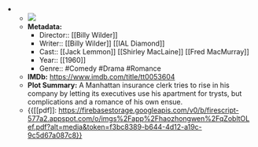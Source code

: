 - 
    - ![](https://m.media-amazon.com/images/M/MV5BNzkwODFjNzItMmMwNi00MTU5LWE2MzktM2M4ZDczZGM1MmViXkEyXkFqcGdeQXVyNDY2MTk1ODk@._V1_SX300.jpg)  
    - **Metadata:**
        - Director:: [[Billy Wilder]]
        - Writer:: [[Billy Wilder]] [[IAL Diamond]]
        - Cast:: [[Jack Lemmon]] [[Shirley MacLaine]] [[Fred MacMurray]]
        - Year:: [[1960]]
        - Genre:: #Comedy #Drama #Romance
    - **IMDb:** https://www.imdb.com/title/tt0053604
    - **Plot Summary:** A Manhattan insurance clerk tries to rise in his company by letting its executives use his apartment for trysts, but complications and a romance of his own ensue.
    - {{[[pdf]]: https://firebasestorage.googleapis.com/v0/b/firescript-577a2.appspot.com/o/imgs%2Fapp%2Fhaozhongwen%2FqZobltOLef.pdf?alt=media&token=f3bc8389-b644-4d12-a19c-9c5d67a087c8}}
